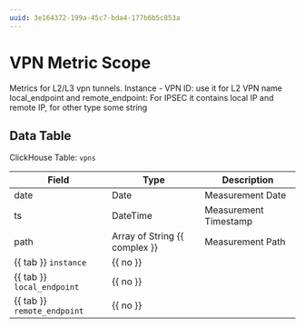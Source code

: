 ```yaml
---
uuid: 3e164372-199a-45c7-bda4-177b6b5c853a
---
```

# VPN Metric Scope

Metrics for L2/L3 vpn tunnels.
Instance - VPN ID: use it for L2 VPN name
local_endpoint and remote_endpoint: For IPSEC it contains local IP and remote IP, for other type some string


## Data Table

ClickHouse Table: `vpns`

Field | Type | Description
--- | --- | ---
date | Date | Measurement Date
ts | DateTime | Measurement Timestamp
path | Array of String {{ complex }} | Measurement Path
{{ tab }} `instance` | {{ no }} | 
{{ tab }} `local_endpoint` | {{ no }} | 
{{ tab }} `remote_endpoint` | {{ no }} | 

